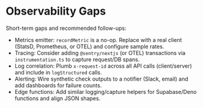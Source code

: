 Observability Gaps
=================

Short-term gaps and recommended follow-ups:

- Metrics emitter: `recordMetric` is a no-op. Replace with a real client (StatsD, Prometheus, or OTEL) and configure sample rates.
- Tracing: Consider adding `@sentry/nextjs` (or OTEL) transactions via `instrumentation.ts` to capture request/DB spans.
- Log correlation: Plumb `x-request-id` across all API calls (client/server) and include in `logStructured` calls.
- Alerting: Wire synthetic check outputs to a notifier (Slack, email) and add dashboards for failure counts.
- Edge functions: Add similar logging/capture helpers for Supabase/Deno functions and align JSON shapes.

